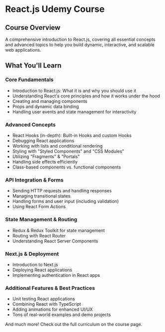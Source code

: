 # React.js Udemy Course

## Course Overview
A comprehensive introduction to React.js, covering all essential concepts and advanced topics to help you build dynamic, interactive, and scalable web applications.

## What You'll Learn

### Core Fundamentals
- Introduction to React.js: What it is and why you should use it
- Understanding React's core principles and how it works under the hood
- Creating and managing components
- Props and dynamic data binding
- Handling user events and state management for interactivity

### Advanced Concepts
- React Hooks (in-depth): Built-in Hooks and custom Hooks
- Debugging React applications
- Working with lists and conditional rendering
- Styling with "Styled Components" and "CSS Modules"
- Utilizing "Fragments" & "Portals"
- Handling side effects efficiently
- Class-based components vs. functional components

### API Integration & Forms
- Sending HTTP requests and handling responses
- Managing transitional states
- Handling forms and user input (including validation)
- Using React Form Actions

### State Management & Routing
- Redux & Redux Toolkit for state management
- Routing with React Router
- Understanding React Server Components

### Next.js & Deployment
- Introduction to Next.js
- Deploying React applications
- Implementing authentication in React apps

### Additional Features & Best Practices
- Unit testing React applications
- Combining React with TypeScript
- Adding animations for enhanced UI/UX
- Tons of real-world examples and demo projects

And much more! Check out the full curriculum on the course page.

